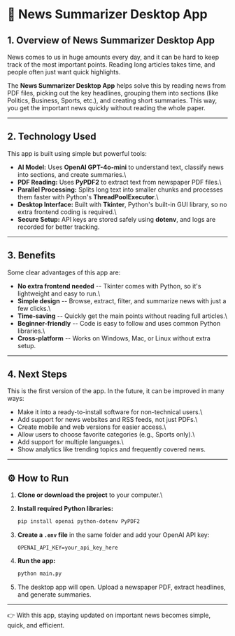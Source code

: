 # 📰 News Summarizer Desktop App

## 1. Overview of News Summarizer Desktop App

News comes to us in huge amounts every day, and it can be hard to keep
track of the most important points. Reading long articles takes time,
and people often just want quick highlights.

The **News Summarizer Desktop App** helps solve this by reading news
from PDF files, picking out the key headlines, grouping them into
sections (like Politics, Business, Sports, etc.), and creating short
summaries. This way, you get the important news quickly without reading
the whole paper.

------------------------------------------------------------------------

## 2. Technology Used

This app is built using simple but powerful tools:

-   **AI Model:** Uses **OpenAI GPT-4o-mini** to understand text,
    classify news into sections, and create summaries.\
-   **PDF Reading:** Uses **PyPDF2** to extract text from newspaper PDF
    files.\
-   **Parallel Processing:** Splits long text into smaller chunks and
    processes them faster with Python's **ThreadPoolExecutor**.\
-   **Desktop Interface:** Built with **Tkinter**, Python's built-in GUI
    library, so no extra frontend coding is required.\
-   **Secure Setup:** API keys are stored safely using **dotenv**, and
    logs are recorded for better tracking.

------------------------------------------------------------------------

## 3. Benefits

Some clear advantages of this app are:

-   **No extra frontend needed** -- Tkinter comes with Python, so it's
    lightweight and easy to run.\
-   **Simple design** -- Browse, extract, filter, and summarize news
    with just a few clicks.\
-   **Time-saving** -- Quickly get the main points without reading full
    articles.\
-   **Beginner-friendly** -- Code is easy to follow and uses common
    Python libraries.\
-   **Cross-platform** -- Works on Windows, Mac, or Linux without extra
    setup.

------------------------------------------------------------------------

## 4. Next Steps

This is the first version of the app. In the future, it can be improved
in many ways:

-   Make it into a ready-to-install software for non-technical users.\
-   Add support for news websites and RSS feeds, not just PDFs.\
-   Create mobile and web versions for easier access.\
-   Allow users to choose favorite categories (e.g., Sports only).\
-   Add support for multiple languages.\
-   Show analytics like trending topics and frequently covered news.

------------------------------------------------------------------------

## ⚙️ How to Run

1.  **Clone or download the project** to your computer.\

2.  **Install required Python libraries:**

    ``` bash
    pip install openai python-dotenv PyPDF2
    ```

3.  **Create a `.env` file** in the same folder and add your OpenAI API
    key:

        OPENAI_API_KEY=your_api_key_here

4.  **Run the app:**

    ``` bash
    python main.py
    ```

5.  The desktop app will open. Upload a newspaper PDF, extract
    headlines, and generate summaries.

------------------------------------------------------------------------

👉 With this app, staying updated on important news becomes simple,
quick, and efficient.
